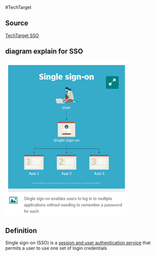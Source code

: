 #TechTarget

## Source
[TechTarget SSO](https://www.techtarget.com/searchsecurity/definition/single-sign-on)

## diagram explain for SSO
![](Pasted%20image%2020240207090303.png)

## Definition
Single sign-on (SSO) is a [session and user authentication service](https://www.techtarget.com/searchsecurity/answer/What-are-the-most-common-digital-authentication-methods) that permits a user to use one set of login credentials

